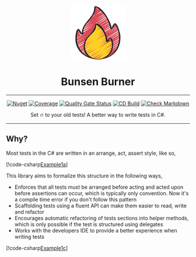 <!-- markdownlint-disable MD033 MD041 -->
<div align="center">

<img src="images/fire-icon.png" alt="Bunsen Burner" width="150px"/>

# Bunsen Burner

---

[![Nuget](https://img.shields.io/nuget/v/BunsenBurner)](https://www.nuget.org/packages/BunsenBurner/)
[![Coverage](https://sonarcloud.io/api/project_badges/measure?project=bmazzarol_Bunsen-Burner&metric=coverage)](https://sonarcloud.io/summary/new_code?id=bmazzarol_Bunsen-Burner)
[![Quality Gate Status](https://sonarcloud.io/api/project_badges/measure?project=bmazzarol_Bunsen-Burner&metric=alert_status)](https://sonarcloud.io/summary/new_code?id=bmazzarol_Bunsen-Burner)
[![CD Build](https://github.com/bmazzarol/Bunsen-Burner/actions/workflows/cd-build.yml/badge.svg)](https://github.com/bmazzarol/Bunsen-Burner/actions/workflows/cd-build.yml)
[![Check Markdown](https://github.com/bmazzarol/Bunsen-Burner/actions/workflows/check-markdown.yml/badge.svg)](https://github.com/bmazzarol/Bunsen-Burner/actions/workflows/check-markdown.yml)

Set :fire: to your old tests!
A better way to write tests in C#.

---

</div>

## Why?

Most tests in the C# are written in an arrange, act, assert style, like so,

[!code-csharp[Example1a](../BunsenBurner.Tests/Examples/GettingStarted.cs#Example1a)]

This library aims to formalize this structure in the following ways,

* Enforces that all tests must be arranged before acting and acted upon before
  assertions can occur, which is typically only convention. Now it's a compile
  time error if you don't follow this pattern
* Scaffolding tests using a fluent API can make them easier to read, write and
  refactor
* Encourages automatic refactoring of tests sections into helper methods, which
  is only possible if the test is structured using delegates
* Works with the developers IDE to provide a better experience when writing
  tests

[!code-csharp[Example1c](../BunsenBurner.Tests/Examples/GettingStarted.cs#Example1c)]
